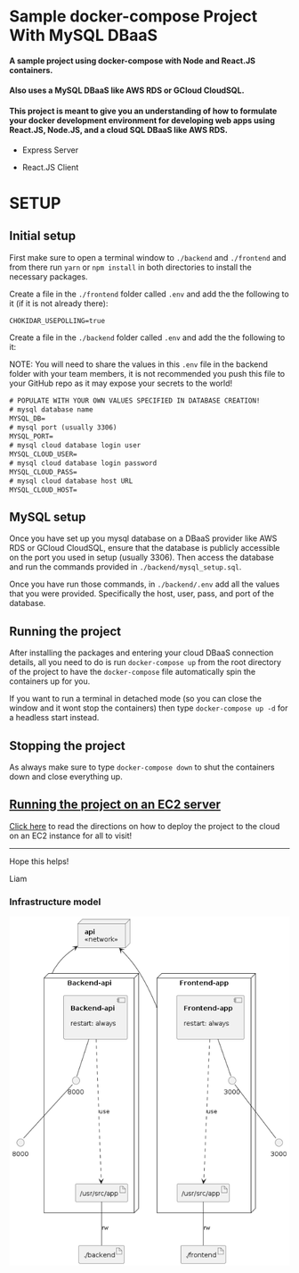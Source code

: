 # Sample docker-compose Project With MySQL DBaaS
#### A sample project using docker-compose with Node and React.JS containers.
#### Also uses a MySQL DBaaS like AWS RDS or GCloud CloudSQL.
#### This project is meant to give you an understanding of how to formulate your docker development environment for developing web apps using React.JS, Node.JS, and a cloud SQL DBaaS like AWS RDS.

- Express Server

- React.JS Client

# SETUP

## Initial setup
First make sure to open a terminal window to `./backend` and `./frontend` and from there run `yarn` or `npm install` in both directories to install the necessary packages. 

Create a file in the `./frontend` folder called `.env` and add the the following to it (if it is not already there):
```
CHOKIDAR_USEPOLLING=true
```

Create a file in the `./backend` folder called `.env` and add the the following to it:

NOTE: You will need to share the values in this `.env` file in the backend folder with your team members, it is not recommended you push this file to your GitHub repo as it may expose your secrets to the world!
```
# POPULATE WITH YOUR OWN VALUES SPECIFIED IN DATABASE CREATION!
# mysql database name
MYSQL_DB=
# mysql port (usually 3306)
MYSQL_PORT=
# mysql cloud database login user
MYSQL_CLOUD_USER=
# mysql cloud database login password
MYSQL_CLOUD_PASS=
# mysql cloud database host URL
MYSQL_CLOUD_HOST=

```

## MySQL setup
Once you have set up you mysql database on a DBaaS provider like AWS RDS or GCloud CloudSQL, ensure that the database is publicly accessible on the port you used in setup (usually 3306). Then access the database and run the commands provided in `./backend/mysql_setup.sql`. 

Once you have run those commands, in `./backend/.env` add all the values that you were provided. Specifically the host, user, pass, and port of the database.

## Running the project
After installing the packages and entering your cloud DBaaS connection details, all you need to do is run `docker-compose up` from the root directory of the project to have the `docker-compose` file automatically spin the containers up for you.

If you want to run a terminal in detached mode (so you can close the window and it wont stop the containers) then type `docker-compose up -d` for a headless start instead.

## Stopping the project
As always make sure to type `docker-compose down` to shut the containers down and close everything up.

## [Running the project on an EC2 server](CloudDeploy.md)
[Click here](CloudDeploy.md) to read the directions on how to deploy the project to the cloud on an EC2 instance for all to visit!
___
Hope this helps!

Liam


### Infrastructure model

![Infrastructure model](.infragenie/infrastructure_model.png)